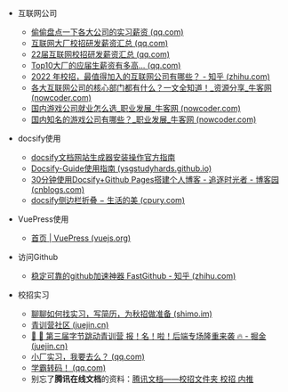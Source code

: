 - 互联网公司

  - [偷偷盘点一下各大公司的实习薪资 (qq.com)](https://mp.weixin.qq.com/s/PoNAbIUboFh0ZWoM579jmQ)
  - [互联网大厂校招研发薪资汇总 (qq.com)](https://mp.weixin.qq.com/s/7XLlYoQLIJ33XyCtPVbLfQ)
  - [22届互联网校招研发薪资汇总 (qq.com)](https://mp.weixin.qq.com/s/Zt9aHCltxArPj4CzizegPw)
  - [Top10大厂的应届生薪资有多高... (qq.com)](https://mp.weixin.qq.com/s?__biz=MzIxNDM1NjAyMQ==&mid=2247487316&idx=1&sn=730ad2259165c2ca9a91e2c8a78e2e95&scene=21#wechat_redirect)
  - [2022 年校招，最值得加入的互联网公司有哪些？ - 知乎 (zhihu.com)](https://www.zhihu.com/question/410189731/answer/1873449125)
  - [各大互联网公司的核心部门都有什么？一文全知道！_资源分享_牛客网 (nowcoder.com)](https://www.nowcoder.com/discuss/930728?type=all&order=recall&pos=&page=0&ncTraceId=&channel=-1&source_id=search_all_nctrack&gio_id=98282C0B04977C65591D5F3B67A1E06D-1649824244723)
  - [国内游戏公司就业怎么选_职业发展_牛客网 (nowcoder.com)](https://www.nowcoder.com/discuss/693455?type=all&order=recall&pos=&page=1&ncTraceId=&channel=-1&source_id=search_all_nctrack&gio_id=98282C0B04977C65591D5F3B67A1E06D-1650189979297)
  - [国内知名的游戏公司有哪些？_职业发展_牛客网 (nowcoder.com)](https://www.nowcoder.com/discuss/65029?type=all&order=recall&pos=&page=1&ncTraceId=&channel=-1&source_id=search_all_nctrack&gio_id=98282C0B04977C65591D5F3B67A1E06D-1650190230354)


- docsify使用

  - [docsify文档网站生成器安装操作官方指南](https://docsify.js.org/#/zh-cn/)
  - [Docsify-Guide使用指南 (ysgstudyhards.github.io)](https://ysgstudyhards.github.io/Docsify-Guide/#/)
  - [30分钟使用Docsify+Github Pages搭建个人博客 - 追逐时光者 - 博客园 (cnblogs.com)](https://www.cnblogs.com/Can-daydayup/p/15779888.html)
  - [docsify侧边栏折叠 − 生活的美 (cpury.com)](https://cpury.com/1408.html)
- VuePress使用
  - [首页 | VuePress (vuejs.org)](https://v2.vuepress.vuejs.org/zh/)
- 访问Github

  - [稳定可靠的github加速神器 FastGithub - 知乎 (zhihu.com)](https://zhuanlan.zhihu.com/p/432414619)
- 校招实习
  - [聊聊如何找实习，写简历，为秋招做准备 (shimo.im)](https://shimo.im/docs/gXqmelM1PVhePGqo/read)
  - [青训营社区 (juejin.cn)](https://forum.juejin.cn/youthcamp/category/6950604566068985897)
  - [📣 📣 第三届字节跳动青训营 报！名！啦！后端专场隆重来袭 🔥 - 掘金 (juejin.cn)](https://juejin.cn/post/7083689291368366110)
  - [小厂实习，我要去么？ (qq.com)](https://mp.weixin.qq.com/s/T1LNXFPqCuUkxRCleEYEhg)
  - [学霸转码！ (qq.com)](https://mp.weixin.qq.com/s?__biz=MzUxNjY5NTYxNA==&mid=2247499830&idx=1&sn=0ea4255b933c8c848b96af065b383874&chksm=f9a1f367ced67a71ab790d308ae0e808b72058cfd36b87589fc446eefe3abbcd98dd265f0e98&scene=178&cur_album_id=1998269915908177921#rd)
  - 别忘了**腾讯在线文档**的资料：[腾讯文档——校招文件夹 校招 内推](https://docs.qq.com/desktop/mydoc/folder/bTOKTLBzdANd)
